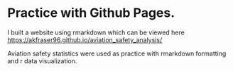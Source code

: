 # Practice with Github Pages. 

I built a website using rmarkdown which can be viewed here https://akfraser96.github.io/aviation_safety_analysis/ 

Aviation safety statistics were used as practice with rmarkdown formatting and r data visualization.
